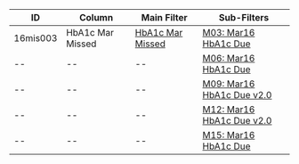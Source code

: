 ID | Column | Main Filter | Sub-Filters | 
-- | ------ | -------| -----------|
16mis003| HbA1c Mar Missed | [HbA1c Mar Missed](https://github.com/Edward-Yao31/Salud-Y-Vida-Report/blob/master/main-filters/missed/HbA1c%20Mar%20Missed) | [M03: Mar16 HbA1c Due](https://github.com/Edward-Yao31/Salud-Y-Vida-Report/blob/master/sub-filters/missed/M03:%20Mar16%20HbA1c%20Due)| 
-- |-- |-- |[M06: Mar16 HbA1c Due](https://github.com/Edward-Yao31/Salud-Y-Vida-Report/blob/master/sub-filters/missed/M06:%20Mar16%20HbA1c%20Due)|
-- |-- |-- |[M09: Mar16 HbA1c Due v2.0](https://github.com/Edward-Yao31/Salud-Y-Vida-Report/blob/master/sub-filters/missed/M09:%20Mar16%20HbA1c%20Due%20v2.0)| 
-- |-- |-- |[M12: Mar16 HbA1c Due v2.0](https://github.com/Edward-Yao31/Salud-Y-Vida-Report/blob/master/sub-filters/missed/M12:%20Mar16%20HbA1c%20Due%20v2.0)|
-- |-- |-- |[M15: Mar16 HbA1c Due](https://github.com/Edward-Yao31/Salud-Y-Vida-Report/blob/master/sub-filters/missed/M15:%20Mar16%20HbA1c%20Due)|
